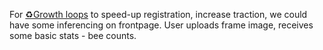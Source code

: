 For [♻️Growth loops](https://www.notion.so/gratheon/Growth-loops-ee0adfb601b5474393fc412a7cc5837d?pvs=24) to speed-up registration, increase traction, we could have some inferencing on frontpage. User uploads frame image, receives some basic stats - bee counts.